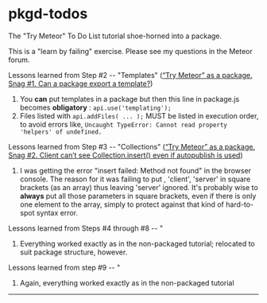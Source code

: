 # pkgd-todos
The "Try Meteor" To Do List tutorial shoe-horned into a package.

This is a "learn by failing" exercise.  Please see my questions in the Meteor forum.

Lessons learned from Step #2 -- "Templates"  ([“Try Meteor” as a package. Snag #1. Can a package export a template?](https://forums.meteor.com/t/solved-try-meteor-as-a-package-snag-1-can-a-package-export-a-template/3641))

 1. You **can** put templates in a package but then this line in package.js becomes **obligatory** :  `api.use('templating');`
 2. Files listed with `api.addFiles( ... );` MUST be listed in execution order, to avoid errors like, `Uncaught TypeError: Cannot read property 'helpers' of undefined.`

Lessons learned from Step #3 -- "Collections" ([“Try Meteor” as a package. Snag #2. Client can’t see Collection.insert() even if autopublish is used](https://forums.meteor.com/t/try-meteor-as-a-package-snag-2-client-cant-see-collection-insert-even-if-autopublish-is-used/3658))

 1. I was getting the error "insert failed: Method not found" in the browser console.  The reason for it was failing to put , 'client', 'server' in square brackets (as an array) thus leaving 'server' ignored.  It's probably wise to **always** put all those parameters in square brackets, even if there is only one element to the array, simply to protect against that kind of hard-to-spot syntax error.

Lessons learned from Steps #4 through #8 -- "

 1. Everything worked exactly as in the non-packaged tutorial; relocated to suit package structure, however.

Lessons learned from step #9 -- "

 1. Again, everything worked exactly as in the non-packaged tutorial


------


